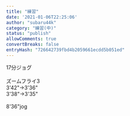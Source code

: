 ```yaml
---
title: "練習"
date: '2021-01-06T22:25:06'
author: "subaru44k"
category: "練習(中)"
status: "publish"
allowComments: true
convertBreaks: false
entryHash: "726642739fbd4b2059661ecdd5b051ed"
---
```

17分ジョグ<br>
<br>
ズームフライ3<br>
3'42"→3'36"<br>
3'38"→3'35"<br>
<br>
8'36"jog
